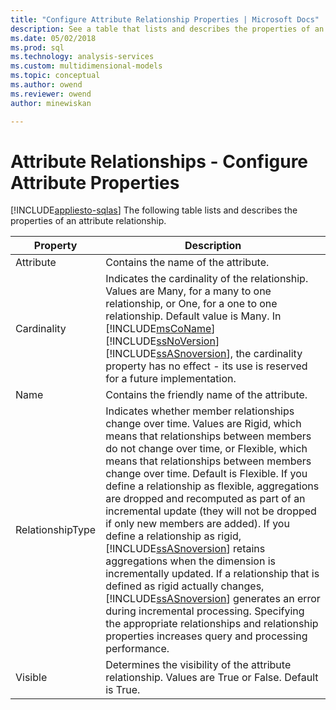 ```yaml
---
title: "Configure Attribute Relationship Properties | Microsoft Docs"
description: See a table that lists and describes the properties of an attribute relationship, like Name, Visibility, and RelationshipType.
ms.date: 05/02/2018
ms.prod: sql
ms.technology: analysis-services
ms.custom: multidimensional-models
ms.topic: conceptual
ms.author: owend
ms.reviewer: owend
author: minewiskan

---
```

# Attribute Relationships - Configure Attribute Properties
[!INCLUDE[appliesto-sqlas](../includes/appliesto-sqlas.md)]
  The following table lists and describes the properties of an attribute relationship.  
  
|Property|Description|  
|--------------|-----------------|  
|Attribute|Contains the name of the attribute.|  
|Cardinality|Indicates the cardinality of the relationship. Values are Many, for a many to one relationship, or One, for a one to one relationship. Default value is Many. In [!INCLUDE[msCoName](../includes/msconame-md.md)] [!INCLUDE[ssNoVersion](../includes/ssnoversion-md.md)] [!INCLUDE[ssASnoversion](../includes/ssasnoversion-md.md)], the cardinality property has no effect - its use is reserved for a future implementation.|  
|Name|Contains the friendly name of the attribute.|  
|RelationshipType|Indicates whether member relationships change over time. Values are Rigid, which means that relationships between members do not change over time, or Flexible, which means that relationships between members change over time. Default is Flexible. If you define a relationship as flexible, aggregations are dropped and recomputed as part of an incremental update (they will not be dropped if only new members are added). If you define a relationship as rigid, [!INCLUDE[ssASnoversion](../includes/ssasnoversion-md.md)] retains aggregations when the dimension is incrementally updated. If a relationship that is defined as rigid actually changes, [!INCLUDE[ssASnoversion](../includes/ssasnoversion-md.md)] generates an error during incremental processing. Specifying the appropriate relationships and relationship properties increases query and processing performance.|  
|Visible|Determines the visibility of the attribute relationship. Values are True or False. Default is True.|  
  
  
